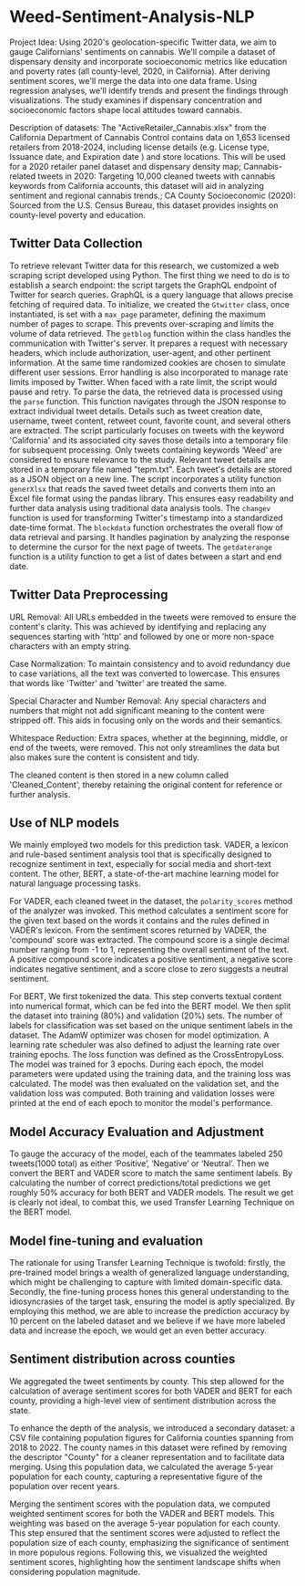 # Weed-Sentiment-Analysis-NLP

Project Idea: Using 2020's geolocation-specific Twitter data, we aim to gauge Californians' sentiments on cannabis. We'll compile a dataset of dispensary density and incorporate socioeconomic metrics like education and poverty rates (all county-level, 2020, in California). After deriving sentiment scores, we'll merge the data into one data frame. Using regression analyses, we'll identify trends and present the findings through visualizations. The study examines if dispensary concentration and socioeconomic factors shape local attitudes toward cannabis.

Description of datasets: The "ActiveRetailer_Cannabis.xlsx" from the California Department of Cannabis Control contains data on 1,653 licensed retailers from 2018-2024, including license details (e.g. License type, Issuance date, and Expiration date ) and store locations. This will be used for a 2020 retailer panel dataset and dispensary density map; Cannabis-related tweets in 2020: Targeting 10,000 cleaned tweets with cannabis keywords from California accounts, this dataset will aid in analyzing sentiment and regional cannabis trends.; CA County Socioeconomic (2020): Sourced from the U.S. Census Bureau, this dataset provides insights on county-level poverty and education.

## Twitter Data Collection 

To retrieve relevant Twitter data for this research, we customized a web scraping script developed using Python. The first thing we need to do is to establish a search endpoint: the script targets the GraphQL endpoint of Twitter for search queries. GraphQL is a query language that allows precise fetching of required data. To initialize, we created the `Gtwitter` class, once instantiated, is set with a `max_page` parameter, defining the maximum number of pages to scrape. This prevents over-scraping and limits the volume of data retrieved. The `getblog` function within the class handles the communication with Twitter's server. It prepares a request with necessary headers, which include authorization, user-agent, and other pertinent information. At the same time randomized cookies are chosen to simulate different user sessions. Error handling is also incorporated to manage rate limits imposed by Twitter. When faced with a rate limit, the script would pause and retry. To parse the data, the retrieved data is processed using the `parse` function. This function navigates through the JSON response to extract individual tweet details. Details such as tweet creation date, username, tweet content, retweet count, favorite count, and several others are extracted. The script particularly focuses on tweets with the keyword 'California' and its associated city saves those details into a temporary file for subsequent processing. Only tweets containing keywords ‘Weed’ are considered to ensure relevance to the study. Relevant tweet details are stored in a temporary file named "tepm.txt". Each tweet's details are stored as a JSON object on a new line. The script incorporates a utility function `generXlsx` that reads the saved tweet details and converts them into an Excel file format using the pandas library. This ensures easy readability and further data analysis using traditional data analysis tools. The `changev` function is used for transforming Twitter's timestamp into a standardized date-time format. The `blockdata` function orchestrates the overall flow of data retrieval and parsing. It handles pagination by analyzing the response to determine the cursor for the next page of tweets. The `getdaterange` function is a utility function to get a list of dates between a start and end date. 

## Twitter Data Preprocessing 

URL Removal: All URLs embedded in the tweets were removed to ensure the content's clarity. This was achieved by identifying and replacing any sequences starting with 'http' and followed by one or more non-space characters with an empty string.

Case Normalization: To maintain consistency and to avoid redundancy due to case variations, all the text was converted to lowercase. This ensures that words like 'Twitter' and 'twitter' are treated the same.

Special Character and Number Removal: Any special characters and numbers that might not add significant meaning to the content were stripped off. This aids in focusing only on the words and their semantics.

Whitespace Reduction: Extra spaces, whether at the beginning, middle, or end of the tweets, were removed. This not only streamlines the data but also makes sure the content is consistent and tidy.

The cleaned content is then stored in a new column called 'Cleaned_Content', thereby retaining the original content for reference or further analysis.

## Use of NLP models
We mainly employed two models for this prediction task. VADER, a lexicon and rule-based sentiment analysis tool that is specifically designed to recognize sentiment in text, especially for social media and short-text content. The other, BERT, a state-of-the-art machine learning model for natural language processing tasks. 

For VADER, each cleaned tweet in the dataset, the `polarity_scores` method of the analyzer was invoked. This method calculates a sentiment score for the given text based on the words it contains and the rules defined in VADER's lexicon. From the sentiment scores returned by VADER, the 'compound' score was extracted. The compound score is a single decimal number ranging from -1 to 1, representing the overall sentiment of the text. A positive compound score indicates a positive sentiment, a negative score indicates negative sentiment, and a score close to zero suggests a neutral sentiment.

For BERT, We first tokenized the data. This step converts textual content into numerical format, which can be fed into the BERT model. We then split the dataset into training (80%) and validation (20%) sets. The number of labels for classification was set based on the unique sentiment labels in the dataset. The AdamW optimizer was chosen for model optimization. A learning rate scheduler was also defined to adjust the learning rate over training epochs. The loss function was defined as the CrossEntropyLoss. The model was trained for 3 epochs. During each epoch, the model parameters were updated using the training data, and the training loss was calculated. The model was then evaluated on the validation set, and the validation loss was computed. Both training and validation losses were printed at the end of each epoch to monitor the model's performance.

## Model Accuracy Evaluation and Adjustment 
To gauge the accuracy of the model, each of the teammates labeled 250 tweets(1000 total) as either ‘Positive’, ‘Negative’ or ‘Neutral’. Then we convert the BERT and VADER score to match the same sentiment labels. By calculating the number of correct predictions/total predictions we get roughly 50% accuracy for both BERT and VADER models.  The result we get is clearly not ideal, to combat this, we used Transfer Learning Technique on the BERT model. 

## Model fine-tuning and evaluation
The rationale for using Transfer Learning Technique is twofold: firstly, the pre-trained model brings a wealth of generalized language understanding, which might be challenging to capture with limited domain-specific data. Secondly, the fine-tuning process hones this general understanding to the idiosyncrasies of the target task, ensuring the model is aptly specialized. By employing this method, we are able to increase the prediction accuracy by 10 percent on the labeled dataset and we believe if we have more labeled data and increase the epoch, we would get an even better accuracy.

## Sentiment distribution across counties 
We aggregated the tweet sentiments by county. This step allowed for the calculation of average sentiment scores for both VADER and BERT for each county, providing a high-level view of sentiment distribution across the state.

To enhance the depth of the analysis, we introduced a secondary dataset: a CSV file containing population figures for California counties spanning from 2018 to 2022. The county names in this dataset were refined by removing the descriptor "County" for a cleaner representation and to facilitate data merging. Using this population data, we calculated the average 5-year population for each county, capturing a representative figure of the population over recent years.

Merging the sentiment scores with the population data, we computed weighted sentiment scores for both the VADER and BERT models. This weighting was based on the average 5-year population for each county. This step ensured that the sentiment scores were adjusted to reflect the population size of each county, emphasizing the significance of sentiment in more populous regions. Following this, we visualized the weighted sentiment scores, highlighting how the sentiment landscape shifts when considering population magnitude.
